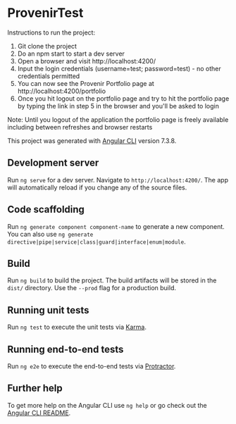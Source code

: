 # ProvenirTest

Instructions to run the project:

1. Git clone the project
2. Do an npm start to start a dev server
3. Open a browser and visit http://localhost:4200/
4. Input the login credentials (username=test; password=test) - no other credentials permitted
5. You can now see the Provenir Portfolio page at http://localhost:4200/portfolio 
6. Once you hit logout on the portfolio page and try to hit the portfolio page by typing the link 
   in step 5 in the browser and you'll be asked to login

Note: Until you logout of the application the portfolio page is freely available including between refreshes and browser restarts

This project was generated with [Angular CLI](https://github.com/angular/angular-cli) version 7.3.8.

## Development server

Run `ng serve` for a dev server. Navigate to `http://localhost:4200/`. The app will automatically reload if you change any of the source files.

## Code scaffolding

Run `ng generate component component-name` to generate a new component. You can also use `ng generate directive|pipe|service|class|guard|interface|enum|module`.

## Build

Run `ng build` to build the project. The build artifacts will be stored in the `dist/` directory. Use the `--prod` flag for a production build.

## Running unit tests

Run `ng test` to execute the unit tests via [Karma](https://karma-runner.github.io).

## Running end-to-end tests

Run `ng e2e` to execute the end-to-end tests via [Protractor](http://www.protractortest.org/).

## Further help

To get more help on the Angular CLI use `ng help` or go check out the [Angular CLI README](https://github.com/angular/angular-cli/blob/master/README.md).
